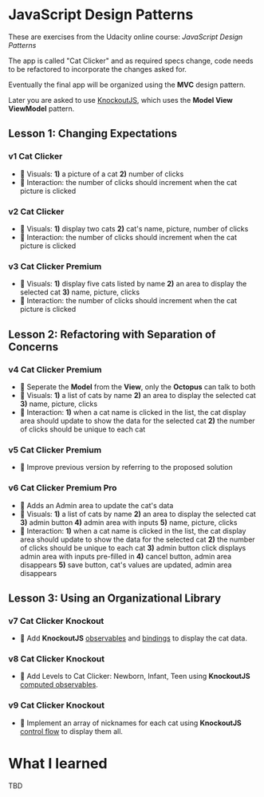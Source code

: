 # JavaScript Design Patterns

These are exercises from the Udacity online course: _JavaScript Design Patterns_

The app is called "Cat Clicker" and as required specs change, code needs to be refactored to incorporate the changes asked for.

Eventually the final app will be organized using the **MVC** design pattern.

Later you are asked to use [KnockoutJS](http://knockoutjs.com/), which uses the **Model View ViewModel** pattern.

## Lesson 1: Changing Expectations
### v1 Cat Clicker
* :small_blue_diamond: Visuals: **1)** a picture of a cat **2)** number of clicks
* :small_orange_diamond: Interaction: the number of clicks should increment when the cat picture is clicked

### v2 Cat Clicker
* :small_blue_diamond: Visuals: **1)** display two cats **2)** cat's name, picture, number of clicks
* :small_orange_diamond: Interaction: the number of clicks should increment when the cat picture is clicked

### v3 Cat Clicker Premium
* :small_blue_diamond: Visuals: **1)** display five cats listed by name **2)** an area to display the selected cat **3)** name, picture, clicks
* :small_orange_diamond: Interaction: the number of clicks should increment when the cat picture is clicked

## Lesson 2: Refactoring with Separation of Concerns
### v4 Cat Clicker Premium
* :small_red_triangle: Seperate the **Model** from the **View**, only the **Octopus** can talk to both
* :small_blue_diamond: Visuals: **1)** a list of cats by name **2)** an area to display the selected cat **3)** name, picture, clicks
* :small_orange_diamond: Interaction: **1)** when a cat name is clicked in the list, the cat display area should update to show the data for the selected cat **2)** the number of clicks should be unique to each cat

### v5 Cat Clicker Premium
* :small_red_triangle: Improve previous version by referring to the proposed solution

### v6 Cat Clicker Premium Pro
* :small_red_triangle: Adds an Admin area to update the cat's data
* :small_blue_diamond: Visuals: **1)** a list of cats by name **2)** an area to display the selected cat **3)** admin button **4)** admin area with inputs **5)** name, picture, clicks
* :small_orange_diamond: Interaction: **1)** when a cat name is clicked in the list, the cat display area should update to show the data for the selected cat **2)** the number of clicks should be unique to each cat **3)** admin button click displays admin area with inputs pre-filled in **4)** cancel button, admin area disappears **5)** save button, cat's values are updated, admin area disappears

## Lesson 3: Using an Organizational Library
### v7 Cat Clicker Knockout
* :small_red_triangle: Add **KnockoutJS** [observables](http://knockoutjs.com/documentation/observables.html) and [bindings](http://knockoutjs.com/documentation/text-binding.html) to display the cat data.

### v8 Cat Clicker Knockout
* :small_red_triangle: Add Levels to Cat Clicker: Newborn, Infant, Teen using **KnockoutJS** [computed observables](http://knockoutjs.com/documentation/computedObservables.html).

### v9 Cat Clicker Knockout
* :small_red_triangle: Implement an array of nicknames for each cat using **KnockoutJS** [control flow](http://knockoutjs.com/documentation/foreach-binding.html) to display them all.

# What I learned

TBD
